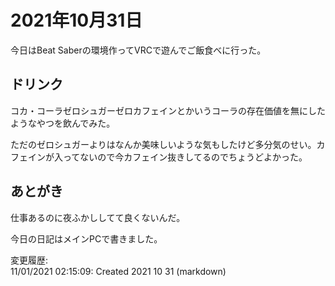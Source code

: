 # 2021年10月31日

今日はBeat Saberの環境作ってVRCで遊んでご飯食べに行った。

## ドリンク

コカ・コーラゼロシュガーゼロカフェインとかいうコーラの存在価値を無にしたようなやつを飲んでみた。

ただのゼロシュガーよりはなんか美味しいような気もしたけど多分気のせい。カフェインが入ってないので今カフェイン抜きしてるのでちょうどよかった。

## あとがき

仕事あるのに夜ふかししてて良くないんだ。

今日の日記はメインPCで書きました。

変更履歴:  
11/01/2021 02:15:09: Created 2021 10 31 (markdown)  
